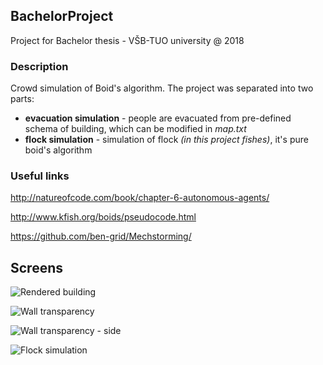 ## BachelorProject
Project for Bachelor thesis - VŠB-TUO university @ 2018

### Description
Crowd simulation of Boid's algorithm. The project was separated into two parts:
* **evacuation simulation** - people are evacuated from pre-defined schema of building, which can be modified in *map.txt*
* **flock simulation** - simulation of flock *(in this project fishes)*, it's pure boid's algorithm

### Useful links
http://natureofcode.com/book/chapter-6-autonomous-agents/

http://www.kfish.org/boids/pseudocode.html

https://github.com/ben-grid/Mechstorming/

## Screens
![Rendered building](http://adam-lasak.xf.cz/web/images/bachelor_screen1.jpg)

![Wall transparency](http://adam-lasak.xf.cz/web/images/bachelor_screen2.jpg)

![Wall transparency - side](http://adam-lasak.xf.cz/web/images/bachelor_screen3.jpg)

![Flock simulation](http://adam-lasak.xf.cz/web/images/bachelor_screen4.jpg)
